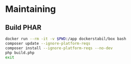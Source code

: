 # Maintaining

## Build PHAR

```sh
docker run --rm -it -v $PWD:/app dockerstabil/box bash
composer update --ignore-platform-reqs
composer install --ignore-platform-reqs --no-dev
php build.php
exit
```
